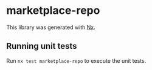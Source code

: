 # marketplace-repo

This library was generated with [Nx](https://nx.dev).

## Running unit tests

Run `nx test marketplace-repo` to execute the unit tests.
